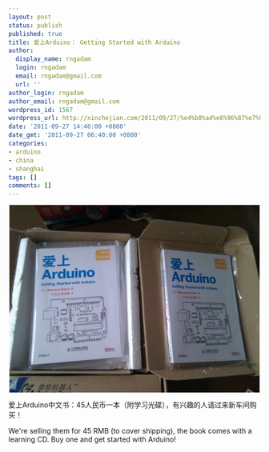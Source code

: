 ```yaml
---
layout: post
status: publish
published: true
title: 爱上Arduino： Getting Started with Arduino
author:
  display_name: rngadam
  login: rngadam
  email: rngadam@gmail.com
  url: ''
author_login: rngadam
author_email: rngadam@gmail.com
wordpress_id: 1567
wordpress_url: http://xinchejian.com/2011/09/27/%e4%b8%ad%e6%96%87%e7%9a%84%e4%b9%a6%ef%bc%9a-getting-started-with-arduino/
date: '2011-09-27 14:40:00 +0800'
date_gmt: '2011-09-27 06:40:00 +0800'
categories:
- arduino
- china
- shanghai
tags: []
comments: []
---
```

<p><img style="display:block;margin-right:auto;margin-left:auto;" alt="image" src="/uploads/2011/09/wpid-IMG_20110927_143429.jpg" /></p>
<p>爱上Arduino中文书：45人民币一本（附学习光碟），有兴趣的人请过来新车间购买！</p></p>
<p>We're selling them for 45 RMB (to cover shipping), the book comes with a learning CD. Buy one and get started with Arduino!</p></p>
